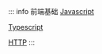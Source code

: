 ::: info 前端基础 <Badge type="danger" text="beta" />
[Javascript](/javascript/event-loop)

[Typescript](/typescript/basic-object-and-function)

[HTTP](/http/HTTP-request-and-response-header)
:::
